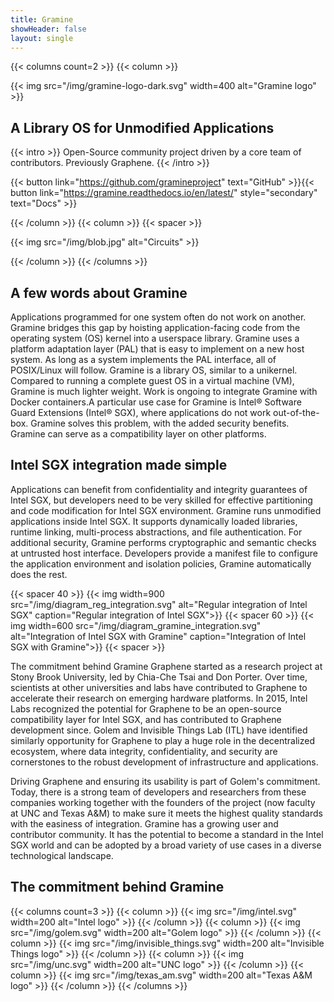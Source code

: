 ```yaml
---
title: Gramine
showHeader: false
layout: single
---
```

{{< columns count=2 >}}
{{< column >}}

{{< img src="/img/gramine-logo-dark.svg" width=400 alt="Gramine logo" >}}

## A Library OS for Unmodified Applications

{{< intro >}}
Open-Source community project driven by a core team of contributors. Previously Graphene.
{{< /intro >}}

{{< button link="https://github.com/gramineproject" text="GitHub" >}}{{< button link="https://gramine.readthedocs.io/en/latest/" style="secondary" text="Docs" >}}

{{< /column >}}
{{< column >}}
{{< spacer >}}

{{< img src="/img/blob.jpg" alt="Circuits" >}}

{{< /column >}}
{{< /columns >}}

## A few words about Gramine

Applications programmed for one system often do not work on another. Gramine bridges this gap by hoisting application-facing code from the operating system (OS) kernel into a userspace library. Gramine uses a platform adaptation layer (PAL) that is easy to implement on a new host system. As long as a system implements the PAL interface, all of POSIX/Linux will follow. Gramine is a library OS, similar to a unikernel. Compared to running a complete guest OS in a virtual machine (VM), Gramine is much lighter weight. Work is ongoing to integrate Gramine with Docker containers.A particular use case for Gramine is Intel® Software Guard Extensions (Intel® SGX), where applications do not work out-of-the-box. Gramine solves this problem, with the added security benefits. Gramine can serve as a compatibility layer on other platforms.

## Intel SGX integration made simple

Applications can benefit from confidentiality and integrity guarantees of Intel SGX, but developers need to be very skilled for effective partitioning and code modification for Intel SGX environment. Gramine runs unmodified applications inside Intel SGX. It supports dynamically loaded libraries, runtime linking, multi-process abstractions, and file authentication. For additional security, Gramine performs cryptographic and semantic checks at untrusted host interface. Developers provide a manifest file to configure the application environment and isolation policies, Gramine automatically does the rest.

{{< spacer 40 >}}
{{< img width=900 src="/img/diagram_reg_integration.svg" alt="Regular integration of Intel SGX" caption="Regular integration of Intel SGX">}}
{{< spacer 60 >}}
{{< img width=600 src="/img/diagram_gramine_integration.svg" alt="Integration of Intel SGX with Gramine" caption="Integration of Intel SGX with Gramine">}}
{{< spacer >}}

The commitment behind Gramine Graphene started as a research project at Stony Brook University, led by Chia-Che Tsai and Don Porter. Over time, scientists at other universities and labs have contributed to Graphene to accelerate their research on emerging hardware platforms. In 2015, Intel Labs recognized the potential for Graphene to be an open-source compatibility layer for Intel SGX, and has contributed to Graphene development since. Golem and Invisible Things Lab (ITL) have identified similarly opportunity for Graphene to play a huge role in the decentralized ecosystem, where data integrity, confidentiality, and security are cornerstones to the robust development of infrastructure and applications.

Driving Graphene and ensuring its usability is part of Golem's commitment. Today, there is a strong team of developers and researchers from these companies working together with the founders of the project (now faculty at UNC and Texas A&M) to make sure it meets the highest quality standards with the easiness of integration. Gramine has a growing user and contributor community. It has the potential to become a standard in the Intel SGX world and can be adopted by a broad variety of use cases in a diverse technological landscape.

## The commitment behind Gramine

{{< columns count=3 >}}
{{< column >}}
{{< img src="/img/intel.svg" width=200 alt="Intel logo" >}}
{{< /column >}}
{{< column >}}
{{< img src="/img/golem.svg" width=200 alt="Golem logo" >}}
{{< /column >}}
{{< column >}}
{{< img src="/img/invisible_things.svg" width=200 alt="Invisible Things logo" >}}
{{< /column >}}
{{< column >}}
{{< img src="/img/unc.svg" width=200 alt="UNC logo" >}}
{{< /column >}}
{{< column >}}
{{< img src="/img/texas_am.svg" width=200 alt="Texas A&M logo" >}}
{{< /column >}}
{{< /columns >}}